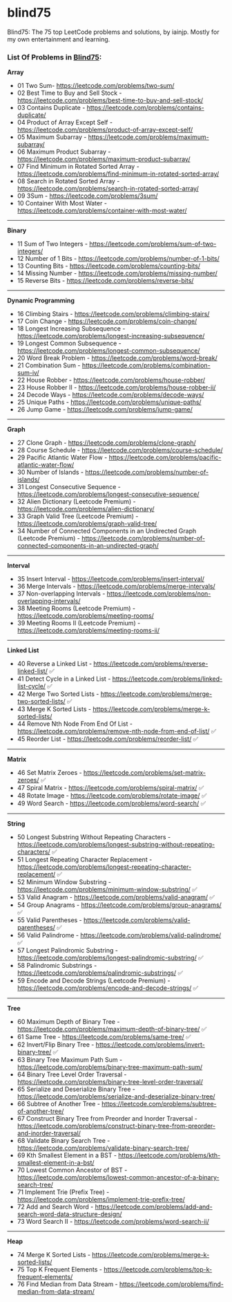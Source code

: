 # blind75
Blind75: The 75 top LeetCode problems and solutions, by iainjp. Mostly for my own entertainment and learning.


### List Of Problems in [Blind75](https://leetcode.com/problem-list/aji9fowr/):


**Array**

- 01 Two Sum- https://leetcode.com/problems/two-sum/
- 02 Best Time to Buy and Sell Stock - https://leetcode.com/problems/best-time-to-buy-and-sell-stock/ 
- 03 Contains Duplicate - https://leetcode.com/problems/contains-duplicate/
- 04 Product of Array Except Self - https://leetcode.com/problems/product-of-array-except-self/
- 05 Maximum Subarray - https://leetcode.com/problems/maximum-subarray/
- 06 Maximum Product Subarray - https://leetcode.com/problems/maximum-product-subarray/
- 07 Find Minimum in Rotated Sorted Array - https://leetcode.com/problems/find-minimum-in-rotated-sorted-array/
- 08 Search in Rotated Sorted Array - https://leetcode.com/problems/search-in-rotated-sorted-array/
- 09 3Sum - https://leetcode.com/problems/3sum/
- 10 Container With Most Water - https://leetcode.com/problems/container-with-most-water/

---

**Binary**

- 11 Sum of Two Integers - https://leetcode.com/problems/sum-of-two-integers/
- 12 Number of 1 Bits - https://leetcode.com/problems/number-of-1-bits/
- 13 Counting Bits - https://leetcode.com/problems/counting-bits/
- 14 Missing Number - https://leetcode.com/problems/missing-number/
- 15 Reverse Bits - https://leetcode.com/problems/reverse-bits/

---

**Dynamic Programming**

- 16 Climbing Stairs - https://leetcode.com/problems/climbing-stairs/
- 17 Coin Change - https://leetcode.com/problems/coin-change/
- 18 Longest Increasing Subsequence - https://leetcode.com/problems/longest-increasing-subsequence/
- 19 Longest Common Subsequence - https://leetcode.com/problems/longest-common-subsequence/
- 20 Word Break Problem - https://leetcode.com/problems/word-break/
- 21 Combination Sum - https://leetcode.com/problems/combination-sum-iv/
- 22 House Robber - https://leetcode.com/problems/house-robber/
- 23 House Robber II - https://leetcode.com/problems/house-robber-ii/
- 24 Decode Ways - https://leetcode.com/problems/decode-ways/
- 25 Unique Paths - https://leetcode.com/problems/unique-paths/
- 26 Jump Game - https://leetcode.com/problems/jump-game/

---

**Graph**

- 27 Clone Graph - https://leetcode.com/problems/clone-graph/
- 28 Course Schedule - https://leetcode.com/problems/course-schedule/
- 29 Pacific Atlantic Water Flow - https://leetcode.com/problems/pacific-atlantic-water-flow/
- 30 Number of Islands - https://leetcode.com/problems/number-of-islands/
- 31 Longest Consecutive Sequence - https://leetcode.com/problems/longest-consecutive-sequence/
- 32 Alien Dictionary (Leetcode Premium) - https://leetcode.com/problems/alien-dictionary/
- 33 Graph Valid Tree (Leetcode Premium) - https://leetcode.com/problems/graph-valid-tree/
- 34 Number of Connected Components in an Undirected Graph (Leetcode Premium) - https://leetcode.com/problems/number-of-connected-components-in-an-undirected-graph/

---

**Interval**

- 35 Insert Interval - https://leetcode.com/problems/insert-interval/
- 36 Merge Intervals - https://leetcode.com/problems/merge-intervals/
- 37 Non-overlapping Intervals - https://leetcode.com/problems/non-overlapping-intervals/
- 38 Meeting Rooms (Leetcode Premium) - https://leetcode.com/problems/meeting-rooms/
- 39 Meeting Rooms II (Leetcode Premium) - https://leetcode.com/problems/meeting-rooms-ii/

---

**Linked List**

- 40 Reverse a Linked List - https://leetcode.com/problems/reverse-linked-list/ ✅
- 41 Detect Cycle in a Linked List - https://leetcode.com/problems/linked-list-cycle/ ✅
- 42 Merge Two Sorted Lists - https://leetcode.com/problems/merge-two-sorted-lists/ ✅
- 43 Merge K Sorted Lists - https://leetcode.com/problems/merge-k-sorted-lists/
- 44 Remove Nth Node From End Of List - https://leetcode.com/problems/remove-nth-node-from-end-of-list/ ✅
- 45 Reorder List - https://leetcode.com/problems/reorder-list/ ✅

---

**Matrix**

- 46 Set Matrix Zeroes - https://leetcode.com/problems/set-matrix-zeroes/ ✅
- 47 Spiral Matrix - https://leetcode.com/problems/spiral-matrix/ ✅
- 48 Rotate Image - https://leetcode.com/problems/rotate-image/ ✅
- 49 Word Search - https://leetcode.com/problems/word-search/ ✅

---

**String**

- 50 Longest Substring Without Repeating Characters - https://leetcode.com/problems/longest-substring-without-repeating-characters/ ✅
- 51 Longest Repeating Character Replacement - https://leetcode.com/problems/longest-repeating-character-replacement/ ✅
- 52 Minimum Window Substring - https://leetcode.com/problems/minimum-window-substring/ ✅
- 53 Valid Anagram - https://leetcode.com/problems/valid-anagram/ ✅
- 54 Group Anagrams - https://leetcode.com/problems/group-anagrams/ ✅
- 55 Valid Parentheses - https://leetcode.com/problems/valid-parentheses/ ✅
- 56 Valid Palindrome - https://leetcode.com/problems/valid-palindrome/ ✅
- 57 Longest Palindromic Substring - https://leetcode.com/problems/longest-palindromic-substring/ ✅
- 58 Palindromic Substrings - https://leetcode.com/problems/palindromic-substrings/ ✅
- 59 Encode and Decode Strings (Leetcode Premium) - https://leetcode.com/problems/encode-and-decode-strings/ ✅

---

**Tree**

- 60 Maximum Depth of Binary Tree - https://leetcode.com/problems/maximum-depth-of-binary-tree/ ✅
- 61 Same Tree - https://leetcode.com/problems/same-tree/ ✅
- 62 Invert/Flip Binary Tree - https://leetcode.com/problems/invert-binary-tree/ ✅
- 63 Binary Tree Maximum Path Sum - https://leetcode.com/problems/binary-tree-maximum-path-sum/
- 64 Binary Tree Level Order Traversal - https://leetcode.com/problems/binary-tree-level-order-traversal/
- 65 Serialize and Deserialize Binary Tree - https://leetcode.com/problems/serialize-and-deserialize-binary-tree/
- 66 Subtree of Another Tree - https://leetcode.com/problems/subtree-of-another-tree/
- 67 Construct Binary Tree from Preorder and Inorder Traversal - https://leetcode.com/problems/construct-binary-tree-from-preorder-and-inorder-traversal/
- 68 Validate Binary Search Tree - https://leetcode.com/problems/validate-binary-search-tree/
- 69 Kth Smallest Element in a BST - https://leetcode.com/problems/kth-smallest-element-in-a-bst/
- 70 Lowest Common Ancestor of BST - https://leetcode.com/problems/lowest-common-ancestor-of-a-binary-search-tree/
- 71 Implement Trie (Prefix Tree) - https://leetcode.com/problems/implement-trie-prefix-tree/
- 72 Add and Search Word - https://leetcode.com/problems/add-and-search-word-data-structure-design/
- 73 Word Search II - https://leetcode.com/problems/word-search-ii/

---

**Heap**

- 74 Merge K Sorted Lists - https://leetcode.com/problems/merge-k-sorted-lists/
- 75 Top K Frequent Elements - https://leetcode.com/problems/top-k-frequent-elements/
- 76 Find Median from Data Stream - https://leetcode.com/problems/find-median-from-data-stream/
